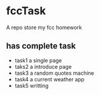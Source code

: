 # fccTask
A repo store my fcc homework

## has complete task
* task1 a single page
* taks2 a introduce page
* task3 a random quotes machine
* task4 a current weather app 
* task5 writting